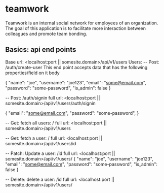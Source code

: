 # teamwork
Teamwork is an internal social network for employees of an organization. The goal of this application is to facilitate more interaction between colleagues and promote team bonding.

## Basics: api end points
Base url: <localhost:port || somesite.domain>/api/v1/users
Users:
-- Post: /auth/create-user
This end point accepts data that has the following properties/field on it body

{
	"name": "joe",
	"username": "joe123",
	"email": "some@email.com",
	"password": "some-password",
	"is_admin": false
}

-- Post: /auth/signin
full url:  <localhost:port || somesite.domain>/api/v1/users/auth/signin

{
	"email": "some@email.com",
	"password": "some-password",
}

-- Get: fetch all users: /
full url:  <localhost:port || somesite.domain>/api/v1/users

-- Get: fetch a user: /<id>
  full url:  <localhost:port || somesite.domain>/api/v1/users/id
  
-- Patch: Update a user: /id
full url:  <localhost:port || somesite.domain>/api/v1/users/<id>
{
	"name": "joe",
	"username": "joe123",
	"email": "some@email.com",
	"password": "some-password",
	"is_admin": false
}

-- Delete: delete a user: /id
  full url:  <localhost:port || somesite.domain>/api/v1/users/<id>

